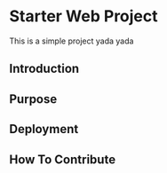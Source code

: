 # Starter Web Project

This is a simple project yada yada

## Introduction

## Purpose

## Deployment

## How To Contribute